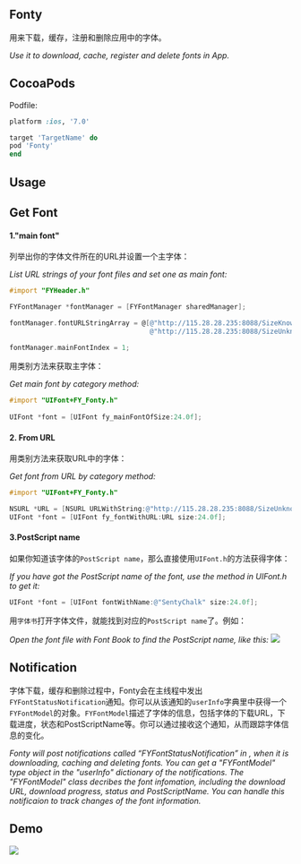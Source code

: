 ## Fonty
用来下载，缓存，注册和删除应用中的字体。

*Use it to download, cache, register and delete fonts in App.*

## CocoaPods
Podfile:
```ruby
platform :ios, '7.0'

target 'TargetName' do
pod 'Fonty'
end
```

## Usage
## Get Font

#### 1."main font"

列举出你的字体文件所在的URL并设置一个主字体：

*List URL strings of your font files and set one as main font:*

```objective-c
#import "FYHeader.h"

FYFontManager *fontManager = [FYFontManager sharedManager];

fontManager.fontURLStringArray = @[@"http://115.28.28.235:8088/SizeKnownFont.ttf", 
                                   @"http://115.28.28.235:8088/SizeUnknownFont.ttf"]; 
                                                                                                                  
fontManager.mainFontIndex = 1;
```
    	
用类别方法来获取主字体：

*Get main font by category method:*

```objective-c
#import "UIFont+FY_Fonty.h"
	
UIFont *font = [UIFont fy_mainFontOfSize:24.0f];
```
    	
#### 2. From URL
用类别方法来获取URL中的字体：

*Get font from URL by category method:*


```objective-c
#import "UIFont+FY_Fonty.h"

NSURL *URL = [NSURL URLWithString:@"http://115.28.28.235:8088/SizeUnknownFont.ttf"];
UIFont *font = [UIFont fy_fontWithURL:URL size:24.0f];
```



#### 3.PostScript name

如果你知道该字体的`PostScript name`，那么直接使用`UIFont.h`的方法获得字体：

*If you have got the PostScript name of the font, use the method in UIFont.h to get it:*


```objective-c
UIFont *font = [UIFont fontWithName:@"SentyChalk" size:24.0f];
```

用`字体书`打开字体文件，就能找到对应的`PostScript name`了。例如：

*Open the font file with Font Book to find the PostScript name, like this:*
![](https://github.com/s2mh/Fonty/raw/master/Screenshot/FindPostScriptNameInFontBook.png)


## Notification

字体下载，缓存和删除过程中，Fonty会在主线程中发出`FYFontStatusNotification`通知。你可以从该通知的`userInfo`字典里中获得一个`FYFontModel`的对象。`FYFontModel`描述了字体的信息，包括字体的下载URL，下载进度，状态和PostScriptName等。你可以通过接收这个通知，从而跟踪字体信息的变化。

*Fonty will post notifications called “FYFontStatusNotification” in , when it is downloading, caching and deleting fonts. You can get a "FYFontModel" type object in the "userInfo" dictionary of the notifications. The "FYFontModel" class decribes the font infomation, including the download URL, download progress, status and PostScriptName. You can handle this notificaion to track changes of the font information.*

## Demo

![](https://github.com/s2mh/Fonty/raw/master/Screenshot/Fonty-Demo.gif)
